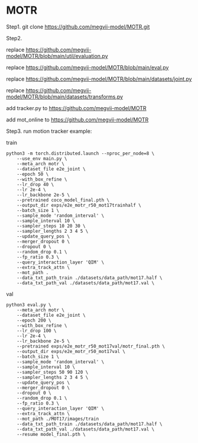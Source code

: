# MOTR

Step1.  git clone https://github.com/megvii-model/MOTR.git


Step2. 
   
replace https://github.com/megvii-model/MOTR/blob/main/util/evaluation.py

replace https://github.com/megvii-model/MOTR/blob/main/eval.py

replace https://github.com/megvii-model/MOTR/blob/main/datasets/joint.py

replace https://github.com/megvii-model/MOTR/blob/main/datasets/transforms.py

add tracker.py to https://github.com/megvii-model/MOTR

add mot_online to https://github.com/megvii-model/MOTR


Step3. run motion tracker example:

train

```
python3 -m torch.distributed.launch --nproc_per_node=8 \
    --use_env main.py \
    --meta_arch motr \
    --dataset_file e2e_joint \
    --epoch 50 \
    --with_box_refine \
    --lr_drop 40 \
    --lr 2e-4 \
    --lr_backbone 2e-5 \
    --pretrained coco_model_final.pth \
    --output_dir exps/e2e_motr_r50_mot17trainhalf \
    --batch_size 1 \
    --sample_mode 'random_interval' \
    --sample_interval 10 \
    --sampler_steps 10 20 30 \
    --sampler_lengths 2 3 4 5 \
    --update_query_pos \
    --merger_dropout 0 \
    --dropout 0 \
    --random_drop 0.1 \
    --fp_ratio 0.3 \
    --query_interaction_layer 'QIM' \
    --extra_track_attn \
    --mot_path .
    --data_txt_path_train ./datasets/data_path/mot17.half \
    --data_txt_path_val ./datasets/data_path/mot17.val \
```

val

```
python3 eval.py \
    --meta_arch motr \
    --dataset_file e2e_joint \
    --epoch 200 \
    --with_box_refine \
    --lr_drop 100 \
    --lr 2e-4 \
    --lr_backbone 2e-5 \
    --pretrained exps/e2e_motr_r50_mot17val/motr_final.pth \
    --output_dir exps/e2e_motr_r50_mot17val \
    --batch_size 1 \
    --sample_mode 'random_interval' \
    --sample_interval 10 \
    --sampler_steps 50 90 120 \
    --sampler_lengths 2 3 4 5 \
    --update_query_pos \
    --merger_dropout 0 \
    --dropout 0 \
    --random_drop 0.1 \
    --fp_ratio 0.3 \
    --query_interaction_layer 'QIM' \
    --extra_track_attn \
    --mot_path ./MOT17/images/train
    --data_txt_path_train ./datasets/data_path/mot17.half \
    --data_txt_path_val ./datasets/data_path/mot17.val \
    --resume model_final.pth \
```





